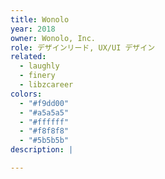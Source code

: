 ```yaml
---
title: Wonolo
year: 2018
owner: Wonolo, Inc.
role: デザインリード, UX/UI デザイン
related:
  - laughly
  - finery
  - libzcareer
colors:
  - "#f9dd00"
  - "#a5a5a5"
  - "#ffffff"
  - "#f8f8f8"
  - "#5b5b5b"
description: |

---
```

